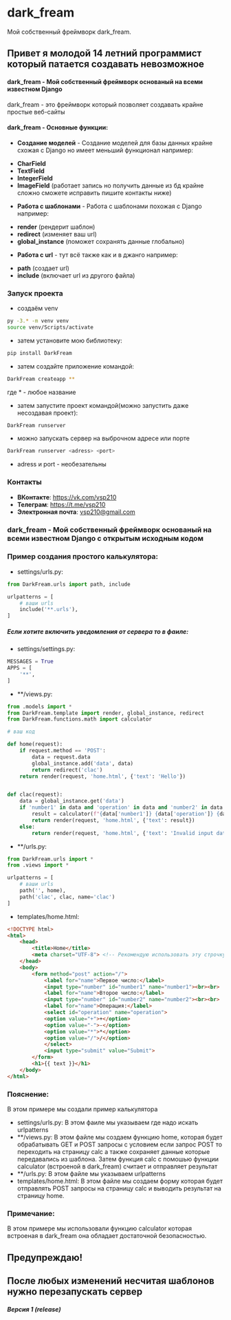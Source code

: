 # dark_fream
Мой собственный фреймворк dark_fream.

## Привет я молодой 14 летний программист который патается создавать невозможное


#### dark_fream - Мой собственный фреймворк основаный на всеми известном Django
dark_fream - это фреймворк который позволяет создавать крайне простые веб-сайты
#### dark_fream - Основные функции:
+ **Создание моделей** - Создание моделей для базы данных крайне схожая с Django но имеет меньший функционал например:
- **CharField**
- **TextField**
- **IntegerField**
- **ImageField** (работает запись но получить данные из бд крайне сложно сможете исправить пишите контакты ниже)

+ **Работа с шаблонами** - Работа с шаблонами похожая с Django например:
- **render** (рендерит шаблон)
- **redirect** (изменяет ваш url)
- **global_instance** (поможет сохранять данные глобально)

+ **Работа с url** - тут всё также как и в джанго например:
- **path** (создает url)
- **include** (включает url из другого файла)

### Запуск проекта


- создаём venv
~~~bash
py -3.* -m venv venv
source venv/Scripts/activate
~~~
- затем установите мою библиотеку:
~~~bash
pip install DarkFream
~~~
- затем создайте приложение командой:
~~~bash
DarkFream createapp **
~~~
где * - любое название
- затем запустите проект командой(можно запустить даже несоздавая проект):
~~~bash
DarkFream runserver
~~~

- можно запускать сервер на выброчном адресе или порте
~~~bash
DarkFream runserver <adress> <port>
~~~
- adress и port - необезательны
### Контакты
- **ВКонтакте**: https://vk.com/vsp210
- **Телеграм**: https://t.me/vsp210
- **Электронная почта**: vsp210@gmail.com

### dark_fream - Мой собственный фреймворк основаный на всеми известном Django с открытым исходным кодом

### Пример создания простого калькулятора:

- settings/urls.py:
~~~python
from DarkFream.urls import path, include

urlpatterns = [
    # ваши urls
    include('**.urls'),
]
~~~

##### Если хотите включить уведомления от сервера то в фаиле:
- settings/settings.py:
~~~python
MESSAGES = True
APPS = [
    '**',
]
~~~

- **/views.py:
~~~python
from .models import *
from DarkFream.template import render, global_instance, redirect
from DarkFream.functions.math import calculator

# ваш код

def home(request):
    if request.method == 'POST':
        data = request.data
        global_instance.add('data', data)
        return redirect('clac')
    return render(request, 'home.html', {'text': 'Hello'})


def clac(request):
    data = global_instance.get('data')
    if 'number1' in data and 'operation' in data and 'number2' in data:
        result = calculator(f"{data['number1']} {data['operation']} {data['number2']}")
        return render(request, 'home.html', {'text': result})
    else:
        return render(request, 'home.html', {'text': 'Invalid input data'})
~~~

- **/urls.py:
~~~python
from DarkFream.urls import *
from .views import *

urlpatterns = [
    # ваши urls
    path('', home),
    path('clac', clac, name='clac')
]

~~~
- templates/home.html:
~~~html
<!DOCTYPE html>
<html>
    <head>
        <title>Home</title>
        <meta charset="UTF-8"> <!-- Рекомендую использовать эту строчку для избежания ошибки кодировки -->
    </head>
    <body>
        <form method="post" action="/">
            <label for="name">Первое число:</label>
            <input type="number" id="number1" name="number1"><br><br>
            <label for="name">Второе число:</label>
            <input type="number" id="number2" name="number2"><br><br>
            <label for="name">Операция:</label>
            <select id="operation" name="operation">
            <option value="+">+</option>
            <option value="-">-</option>
            <option value="*">*</option>
            <option value="/">/</option>
            </select>
            <input type="submit" value="Submit">
        </form>
        <h1>{{ text }}</h1>
    </body>
</html>
~~~

### Пояснение:
В этом примере мы создали пример калькулятора
- settings/urls.py:
В этом фаиле мы указываем где надо искать urlpatterns
- **/views.py:
В этом файле мы создаем функцию home, которая будет обрабатывать GET и POST запросы с условием если запрос POST то переходить на страницу calc а также сохраняет данные которые передавались из шаблона. Затем функция calc с помошью функции calculator (встроеной в dark_fream) считает и отправляет результат
- **/urls.py:
В этом файле мы указываем urlpatterns
- templates/home.html:
В этом файле мы создаем форму которая будет отправлять POST запросы на страницу сalc и выводить результат на страницу home.
### Примечание:
В этом примере мы использовали функцию calculator которая встроеная в dark_fream она обладает достаточной безопасностью.


## Предупреждаю!
## После любых изменений несчитая шаблонов нужно перезапускать сервер

##### Версия 1 (release)
